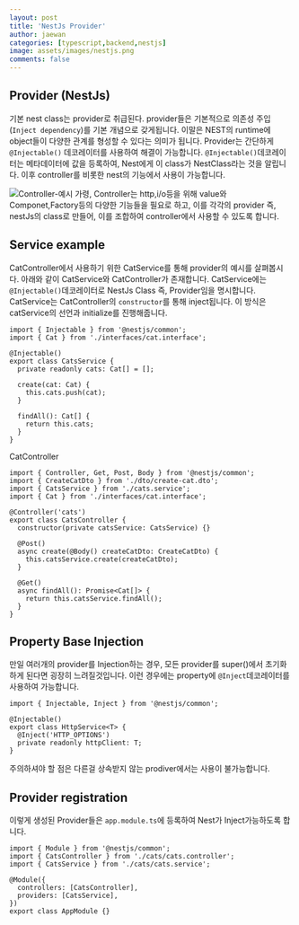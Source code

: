 ```yaml
---
layout: post
title: 'NestJs Provider'
author: jaewan
categories: [typescript,backend,nestjs]
image: assets/images/nestjs.png
comments: false
---
```


## Provider (NestJs)

기본 nest class는 provider로 취급된다. provider들은 기본적으로 의존성 주입(`Inject dependency`)를 기본 개념으로 갖게됩니다. 이말은 NEST의 runtime에 object들이 다양한 관계를 형성할 수 있다는 의미가 됩니다. Provider는 간단하게 `@Injectable()` 데코레이터를 사용하여 해결이 가능합니다. `@Injectable()`데코레이터는 메타데이터에 값을 등록하여, Nest에게 이 class가 NestClass라는 것을 알립니다. 이후 controller를 비롯한 nest의 기능에서 사용이 가능합니다.

![Controller-예시](https://docs.nestjs.com/assets/Components_1.png)
가령, Controller는 http,i/o등을 위해 value와 Componet,Factory등의 다양한 기능들을 필요로 하고, 이를 각각의 provider 즉, nestJs의 class로 만들어, 이를 조합하여 controller에서 사용할 수 있도록 합니다.

## Service example
CatController에서 사용하기 위한 CatService를 통해 provider의 예시를 살펴봅시다. 아래와 같이 CatService와 CatController가 존재합니다. CatService에는 `@Injectable()`데코레이터로 NestJs Class 즉, Provider임을 명시합니다. CatService는 CatController의 `constructor`를 통해 inject됩니다. 이 방식은 catService의 선언과 initialize를 진행해줍니다.

```
import { Injectable } from '@nestjs/common';
import { Cat } from './interfaces/cat.interface';

@Injectable()
export class CatsService {
  private readonly cats: Cat[] = [];

  create(cat: Cat) {
    this.cats.push(cat);
  }

  findAll(): Cat[] {
    return this.cats;
  }
}
```

CatController
```
import { Controller, Get, Post, Body } from '@nestjs/common';
import { CreateCatDto } from './dto/create-cat.dto';
import { CatsService } from './cats.service';
import { Cat } from './interfaces/cat.interface';

@Controller('cats')
export class CatsController {
  constructor(private catsService: CatsService) {}

  @Post()
  async create(@Body() createCatDto: CreateCatDto) {
    this.catsService.create(createCatDto);
  }

  @Get()
  async findAll(): Promise<Cat[]> {
    return this.catsService.findAll();
  }
}
```

## Property Base Injection
만일 여러개의 provider를 Injection하는 경우, 모든 provider를 super()에서 초기화하게 된다면 굉장히 느려질것입니다. 이런 경우에는 property에 `@Inject`데코레이터를 사용하여 가능합니다.
```
import { Injectable, Inject } from '@nestjs/common';

@Injectable()
export class HttpService<T> {
  @Inject('HTTP_OPTIONS')
  private readonly httpClient: T;
}
```
주의하셔야 할 점은 다른걸 상속받지 않는 prodiver에서는 사용이 불가능합니다.


## Provider registration
이렇게 생성된 Provider들은 `app.module.ts`에 등록하여 Nest가 Inject가능하도록 합니다.
```
import { Module } from '@nestjs/common';
import { CatsController } from './cats/cats.controller';
import { CatsService } from './cats/cats.service';

@Module({
  controllers: [CatsController],
  providers: [CatsService],
})
export class AppModule {}
```